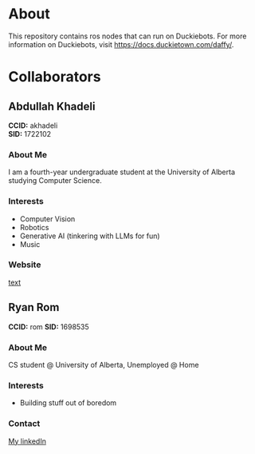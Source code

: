 # About
This repository contains ros nodes that can run on Duckiebots. For more information on Duckiebots, visit https://docs.duckietown.com/daffy/.

###
# Collaborators

## Abdullah Khadeli

**CCID:** akhadeli  
**SID:** 1722102

### About Me

I am a fourth-year undergraduate student at the University of Alberta studying Computer Science.

### Interests

- Computer Vision
- Robotics
- Generative AI (tinkering with LLMs for fun)
- Music

### Website

[text](https://akhadeli.github.io/cmput412-akhadeli/)


## Ryan Rom

**CCID:** rom
**SID:** 1698535

### About Me

CS student @ University of Alberta, Unemployed @ Home

### Interests

- Building stuff out of boredom

### Contact

[My linkedIn](https://www.linkedin.com/in/ryan-kenneth-rom-5ba290292/)
